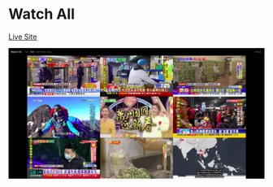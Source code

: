 # Watch All

[Live Site](http://watch-all.s3-website-us-east-1.amazonaws.com/)

![Demoo](demo.png "Demo")
